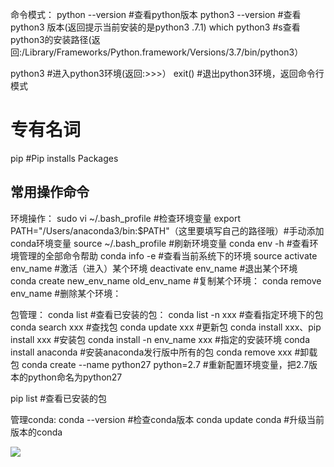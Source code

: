 命令模式：
python --version #查看python版本
python3 --version #查看python3 版本(返回提示当前安装的是python3 .7.1)
which python3 #s查看python3的安装路径(返回:/Library/Frameworks/Python.framework/Versions/3.7/bin/python3）

python3 #进入python3环境(返回:>>>）
exit() #退出python3环境，返回命令行模式


# 专有名词
pip #Pip installs Packages

## 常用操作命令
环境操作：
sudo vi ~/.bash_profile #检查环境变量
export PATH="/Users/anaconda3/bin:$PATH"（这里要填写自己的路径哦）#手动添加conda环境变量
source ~/.bash_profile #刷新环境变量
conda env -h #查看环境管理的全部命令帮助
conda info -e #查看当前系统下的环境
source activate env_name #激活（进入）某个环境
deactivate env_name #退出某个环境
conda create new_env_name old_env_name #复制某个环境：
conda remove env_name #删除某个环境：

包管理：
conda list #查看已安装的包：
conda list -n xxx #查看指定环境下的包
conda search xxx #查找包
conda update xxx #更新包
conda install xxx、pip install xxx #安装包
conda install -n env_name xxx #指定的安装环境
conda install anaconda #安装anaconda发行版中所有的包
conda remove xxx #卸载包
conda create --name python27 python=2.7 #重新配置环境变量，把2.7版本的python命名为python27


pip list #查看已安装的包

管理conda:
conda --version #检查conda版本
conda update conda #升级当前版本的conda


![](/_images/2019-05-06/2019-05-06-19-15-34.png)




